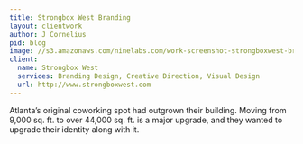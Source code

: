 ```yaml
---
title: Strongbox West Branding
layout: clientwork
author: J Cornelius
pid: blog
image: //s3.amazonaws.com/ninelabs.com/work-screenshot-strongboxwest-brand.png
client:
  name: Strongbox West
  services: Branding Design, Creative Direction, Visual Design
  url: http://www.strongboxwest.com
---
```

Atlanta&rsquo;s original coworking spot had outgrown their building. Moving from 9,000 sq. ft. to over 44,000 sq. ft. is a major upgrade, and they wanted to upgrade their identity along with it.

